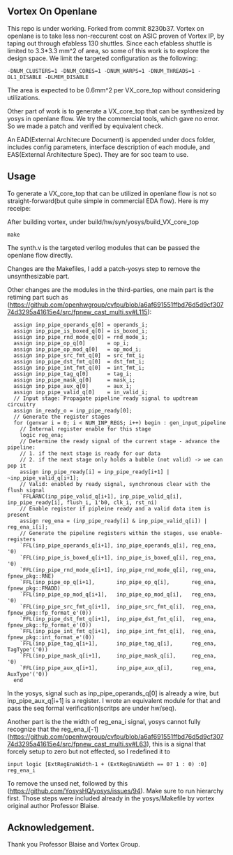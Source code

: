 ## Vortex On Openlane

This repo is under working. Forked from commit 8230b37. Vortex on openlane is to take less non-reccurent cost on ASIC proven of Vortex IP, by taping out through efabless 130 shuttles. Since each efabless shuttle is limited to 3.3*3.3 mm^2 of area, so some of this work is to explore the design space. We limit the targeted configuration as the following:

```
-DNUM_CLUSTERS=1 -DNUM_CORES=1 -DNUM_WARPS=1 -DNUM_THREADS=1 -DL1_DISABLE -DLMEM_DISABLE

```

The area is expected to be 0.6mm^2 per VX_core_top without considering utilizations.

Other part of work is to generate a VX_core_top that can be synthesized by yosys in openlane flow. We try the commercial tools, which gave no error. So we made a patch and verified by equivalent check.

An EAD(External Architecure Document) is appended under docs folder, includes config parameters, interface description of each module, and EAS(External Architecture Spec). They are for soc team to use. 

## Usage

To generate a VX_core_top that can be utilized in openlane flow is not so straight-forward(but quite simple in commercial EDA flow). Here is my receipe:

After building vortex, under build/hw/syn/yosys/build_VX_core_top

```
make
```

The synth.v is the targeted verilog modules that can be passed the openlane flow directly.

Changes are the Makefiles, I add a patch-yosys step to remove the unsynthesizable part.

Other changes are the modules in the third-parties, one main part is the retiming part such as (https://github.com/openhwgroup/cvfpu/blob/a6af691551ffbd76d5d9cf30774d3295a41615e4/src/fpnew_cast_multi.sv#L115):

```
  assign inp_pipe_operands_q[0] = operands_i;
  assign inp_pipe_is_boxed_q[0] = is_boxed_i;
  assign inp_pipe_rnd_mode_q[0] = rnd_mode_i;
  assign inp_pipe_op_q[0]       = op_i;
  assign inp_pipe_op_mod_q[0]   = op_mod_i;
  assign inp_pipe_src_fmt_q[0]  = src_fmt_i;
  assign inp_pipe_dst_fmt_q[0]  = dst_fmt_i;
  assign inp_pipe_int_fmt_q[0]  = int_fmt_i;
  assign inp_pipe_tag_q[0]      = tag_i;
  assign inp_pipe_mask_q[0]     = mask_i;
  assign inp_pipe_aux_q[0]      = aux_i;
  assign inp_pipe_valid_q[0]    = in_valid_i;
  // Input stage: Propagate pipeline ready signal to updtream circuitry
  assign in_ready_o = inp_pipe_ready[0];
  // Generate the register stages
  for (genvar i = 0; i < NUM_INP_REGS; i++) begin : gen_input_pipeline
    // Internal register enable for this stage
    logic reg_ena;
    // Determine the ready signal of the current stage - advance the pipeline:
    // 1. if the next stage is ready for our data
    // 2. if the next stage only holds a bubble (not valid) -> we can pop it
    assign inp_pipe_ready[i] = inp_pipe_ready[i+1] | ~inp_pipe_valid_q[i+1];
    // Valid: enabled by ready signal, synchronous clear with the flush signal
    `FFLARNC(inp_pipe_valid_q[i+1], inp_pipe_valid_q[i], inp_pipe_ready[i], flush_i, 1'b0, clk_i, rst_ni)
    // Enable register if pipleine ready and a valid data item is present
    assign reg_ena = (inp_pipe_ready[i] & inp_pipe_valid_q[i]) | reg_ena_i[i];
    // Generate the pipeline registers within the stages, use enable-registers
    `FFL(inp_pipe_operands_q[i+1], inp_pipe_operands_q[i], reg_ena, '0)
    `FFL(inp_pipe_is_boxed_q[i+1], inp_pipe_is_boxed_q[i], reg_ena, '0)
    `FFL(inp_pipe_rnd_mode_q[i+1], inp_pipe_rnd_mode_q[i], reg_ena, fpnew_pkg::RNE)
    `FFL(inp_pipe_op_q[i+1],       inp_pipe_op_q[i],       reg_ena, fpnew_pkg::FMADD)
    `FFL(inp_pipe_op_mod_q[i+1],   inp_pipe_op_mod_q[i],   reg_ena, '0)
    `FFL(inp_pipe_src_fmt_q[i+1],  inp_pipe_src_fmt_q[i],  reg_ena, fpnew_pkg::fp_format_e'(0))
    `FFL(inp_pipe_dst_fmt_q[i+1],  inp_pipe_dst_fmt_q[i],  reg_ena, fpnew_pkg::fp_format_e'(0))
    `FFL(inp_pipe_int_fmt_q[i+1],  inp_pipe_int_fmt_q[i],  reg_ena, fpnew_pkg::int_format_e'(0))
    `FFL(inp_pipe_tag_q[i+1],      inp_pipe_tag_q[i],      reg_ena, TagType'('0))
    `FFL(inp_pipe_mask_q[i+1],     inp_pipe_mask_q[i],     reg_ena, '0)
    `FFL(inp_pipe_aux_q[i+1],      inp_pipe_aux_q[i],      reg_ena, AuxType'('0))
  end
```

In the yosys, signal such as inp_pipe_operands_q[0] is already a wire, but inp_pipe_aux_q[i+1] is a register. I wrote an equivalent module for that and pass the seq formal verification(scritps are under hw/seq).

Another part is the the width of reg_ena_i signal, yosys cannot fully recognize that the reg_ena_i[-1] (https://github.com/openhwgroup/cvfpu/blob/a6af691551ffbd76d5d9cf30774d3295a41615e4/src/fpnew_cast_multi.sv#L63), this is a signal that forcely setup to zero but not effected, so I redefined it to 

```
input logic [ExtRegEnaWidth-1 + (ExtRegEnaWidth == 0? 1 : 0) :0]  reg_ena_i
```

To remove the unsed net, followed by this (https://github.com/YosysHQ/yosys/issues/94). Make sure to run 
hierarchy first. Those steps were included already in the yosys/Makefile by vortex original author Professor Blaise.

## Acknowledgement.

Thank you Professor Blaise and Vortex Group.


